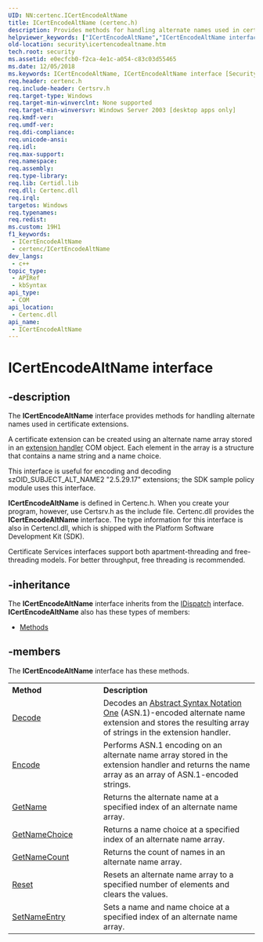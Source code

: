 ```yaml
---
UID: NN:certenc.ICertEncodeAltName
title: ICertEncodeAltName (certenc.h)
description: Provides methods for handling alternate names used in certificate extensions.
helpviewer_keywords: ["ICertEncodeAltName","ICertEncodeAltName interface [Security]","ICertEncodeAltName interface [Security]","described","_certsrv_icertencodealtname","certenc/ICertEncodeAltName","security.icertencodealtname"]
old-location: security\icertencodealtname.htm
tech.root: security
ms.assetid: e0ecfcb0-f2ca-4e1c-a054-c83c03d55465
ms.date: 12/05/2018
ms.keywords: ICertEncodeAltName, ICertEncodeAltName interface [Security], ICertEncodeAltName interface [Security],described, _certsrv_icertencodealtname, certenc/ICertEncodeAltName, security.icertencodealtname
req.header: certenc.h
req.include-header: Certsrv.h
req.target-type: Windows
req.target-min-winverclnt: None supported
req.target-min-winversvr: Windows Server 2003 [desktop apps only]
req.kmdf-ver: 
req.umdf-ver: 
req.ddi-compliance: 
req.unicode-ansi: 
req.idl: 
req.max-support: 
req.namespace: 
req.assembly: 
req.type-library: 
req.lib: Certidl.lib
req.dll: Certenc.dll
req.irql: 
targetos: Windows
req.typenames: 
req.redist: 
ms.custom: 19H1
f1_keywords:
 - ICertEncodeAltName
 - certenc/ICertEncodeAltName
dev_langs:
 - c++
topic_type:
 - APIRef
 - kbSyntax
api_type:
 - COM
api_location:
 - Certenc.dll
api_name:
 - ICertEncodeAltName
---
```


# ICertEncodeAltName interface


## -description

The <b>ICertEncodeAltName</b> interface provides methods for handling alternate names used in certificate extensions.

A certificate extension can be created using an alternate name array stored in an 
<a href="https://docs.microsoft.com/windows/desktop/SecCrypto/writing-custom-extension-handlers">extension handler</a> COM object. Each element in the array is a structure that contains a name string and a name choice.

This interface is useful for encoding and decoding szOID_SUBJECT_ALT_NAME2 "2.5.29.17" extensions; the SDK sample policy module uses this interface.

<b>ICertEncodeAltName</b> is defined in Certenc.h. When you create your program, however, use Certsrv.h as the include file. Certenc.dll provides the <b>ICertEncodeAltName</b> interface. The type information for this interface is also in Certencl.dll, which is shipped with the Platform Software Development Kit (SDK).

Certificate Services interfaces support both apartment-threading and free-threading models. For better throughput, free threading is recommended.

## -inheritance

The <b xmlns:loc="http://microsoft.com/wdcml/l10n">ICertEncodeAltName</b> interface inherits from the <a href="https://docs.microsoft.com/previous-versions/windows/desktop/api/oaidl/nn-oaidl-idispatch">IDispatch</a> interface. <b>ICertEncodeAltName</b> also has these types of members:
<ul>
<li><a href="https://docs.microsoft.com/">Methods</a></li>
</ul>

## -members

The <b>ICertEncodeAltName</b> interface has these methods.
<table class="members" id="memberListMethods">
<tr>
<th align="left" width="37%">Method</th>
<th align="left" width="63%">Description</th>
</tr>
<tr data="declared;">
<td align="left" width="37%">
<a href="https://docs.microsoft.com/windows/desktop/api/certenc/nf-certenc-icertencodealtname-decode">Decode</a>
</td>
<td align="left" width="63%">
Decodes an <a href="https://docs.microsoft.com/windows/desktop/SecGloss/a-gly">Abstract Syntax Notation One</a> (ASN.1)-encoded alternate name extension and stores the resulting array of strings in the extension handler.

</td>
</tr>
<tr data="declared;">
<td align="left" width="37%">
<a href="https://docs.microsoft.com/windows/desktop/api/certenc/nf-certenc-icertencodealtname-encode">Encode</a>
</td>
<td align="left" width="63%">
Performs ASN.1 encoding on an alternate name array stored in the extension handler and returns the name array as an array of ASN.1-encoded strings.

</td>
</tr>
<tr data="declared;">
<td align="left" width="37%">
<a href="https://docs.microsoft.com/windows/desktop/api/certenc/nf-certenc-icertencodealtname-getname">GetName</a>
</td>
<td align="left" width="63%">
Returns the alternate name at a specified index of an alternate name array.

</td>
</tr>
<tr data="declared;">
<td align="left" width="37%">
<a href="https://docs.microsoft.com/windows/desktop/api/certenc/nf-certenc-icertencodealtname-getnamechoice">GetNameChoice</a>
</td>
<td align="left" width="63%">
Returns a name choice at a specified index of an alternate name array.

</td>
</tr>
<tr data="declared;">
<td align="left" width="37%">
<a href="https://docs.microsoft.com/windows/desktop/api/certenc/nf-certenc-icertencodealtname-getnamecount">GetNameCount</a>
</td>
<td align="left" width="63%">
Returns the count of names in an alternate name array.

</td>
</tr>
<tr data="declared;">
<td align="left" width="37%">
<a href="https://docs.microsoft.com/windows/desktop/api/certenc/nf-certenc-icertencodealtname-reset">Reset</a>
</td>
<td align="left" width="63%">
Resets an alternate name array to a specified number of elements and clears the values.

</td>
</tr>
<tr data="declared;">
<td align="left" width="37%">
<a href="https://docs.microsoft.com/windows/desktop/api/certenc/nf-certenc-icertencodealtname-setnameentry">SetNameEntry</a>
</td>
<td align="left" width="63%">
Sets a name and name choice at a specified index of an alternate name array.

</td>
</tr>
</table>

